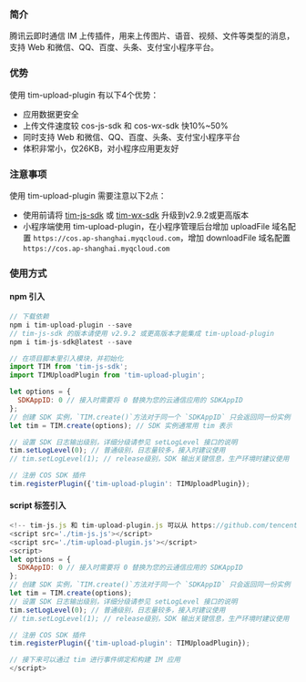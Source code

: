 ### 简介

腾讯云即时通信 IM 上传插件，用来上传图片、语音、视频、文件等类型的消息，支持 Web 和微信、QQ、百度、头条、支付宝小程序平台。

### 优势

使用 tim-upload-plugin 有以下4个优势：

- 应用数据更安全
- 上传文件速度较 cos-js-sdk 和 cos-wx-sdk 快10%~50%
- 同时支持 Web 和微信、QQ、百度、头条、支付宝小程序平台
- 体积非常小，仅26KB，对小程序应用更友好

### 注意事项

使用 tim-upload-plugin 需要注意以下2点：

- 使用前请将 [tim-js-sdk](https://www.npmjs.com/package/tim-js-sdk) 或 [tim-wx-sdk](https://www.npmjs.com/package/tim-wx-sdk) 升级到v2.9.2或更高版本
- 小程序端使用 tim-upload-plugin，在小程序管理后台增加 uploadFile 域名配置 `https://cos.ap-shanghai.myqcloud.com`，增加 downloadFile 域名配置 `https://cos.ap-shanghai.myqcloud.com`


### 使用方式

#### npm 引入

```javascript
// 下载依赖
npm i tim-upload-plugin --save
// tim-js-sdk 的版本请使用 v2.9.2 或更高版本才能集成 tim-upload-plugin
npm i tim-js-sdk@latest --save

// 在项目脚本里引入模块，并初始化
import TIM from 'tim-js-sdk';
import TIMUploadPlugin from 'tim-upload-plugin';

let options = {
  SDKAppID: 0 // 接入时需要将 0 替换为您的云通信应用的 SDKAppID
};
// 创建 SDK 实例，`TIM.create()`方法对于同一个 `SDKAppID` 只会返回同一份实例
let tim = TIM.create(options); // SDK 实例通常用 tim 表示

// 设置 SDK 日志输出级别，详细分级请参见 setLogLevel 接口的说明
tim.setLogLevel(0); // 普通级别，日志量较多，接入时建议使用
// tim.setLogLevel(1); // release级别，SDK 输出关键信息，生产环境时建议使用

// 注册 COS SDK 插件
tim.registerPlugin({'tim-upload-plugin': TIMUploadPlugin});

```

#### script 标签引入
```javascript
<!-- tim-js.js 和 tim-upload-plugin.js 可以从 https://github.com/tencentyun/TIMSDK/tree/master/H5/sdk 获取 -->
<script src='./tim-js.js'></script>
<script src='./tim-upload-plugin.js'></script>
<script>
let options = {
  SDKAppID: 0 // 接入时需要将 0 替换为您的云通信应用的 SDKAppID
};
// 创建 SDK 实例，`TIM.create()`方法对于同一个 `SDKAppID` 只会返回同一份实例
let tim = TIM.create(options);
// 设置 SDK 日志输出级别，详细分级请参见 setLogLevel 接口的说明
tim.setLogLevel(0); // 普通级别，日志量较多，接入时建议使用
// tim.setLogLevel(1); // release级别，SDK 输出关键信息，生产环境时建议使用

// 注册 COS SDK 插件
tim.registerPlugin({'tim-upload-plugin': TIMUploadPlugin});

// 接下来可以通过 tim 进行事件绑定和构建 IM 应用
</script>
```